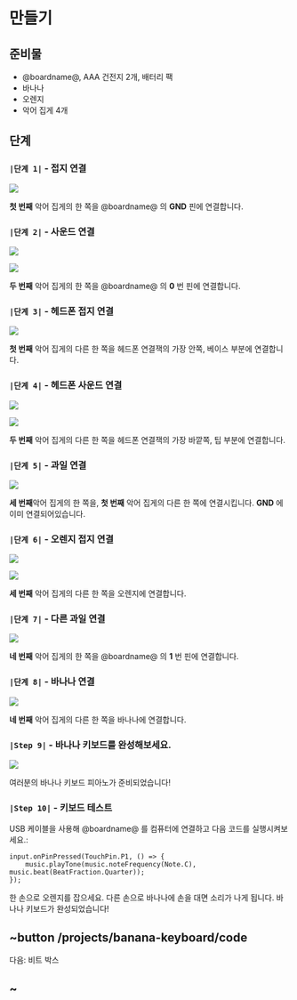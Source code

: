 # 만들기

## 준비물

* @boardname@, AAA 건전지 2개, 배터리 팩
* 바나나
* 오렌지
* 악어 집게 4개

## 단계

### `|단계 1|` - 접지 연결

![](/static/mb/lessons/banana-keyboard-1.png)

**첫 번째** 악어 집게의 한 쪽을 @boardname@ 의 **GND** 핀에 연결합니다.

### `|단계 2|` - 사운드 연결

![](/static/mb/lessons/banana-keyboard-2.png)

![](/static/mb/lessons/banana-keyboard-3.png)

**두 번째** 악어 집게의 한 쪽을 @boardname@ 의 **0** 번 핀에 연결합니다.

### `|단계 3|` - 헤드폰 접지 연결

![](/static/mb/lessons/banana-keyboard-4.png)

**첫 번째** 악어 집게의 다른 한 쪽을 헤드폰 연결잭의 가장 안쪽, 베이스 부분에 연결합니다.

### `|단계 4|` - 헤드폰 사운드 연결

![](/static/mb/lessons/banana-keyboard-5.png)

![](/static/mb/lessons/banana-keyboard-6.png)

**두 번째** 악어 집게의 다른 한 쪽을 헤드폰 연결잭의 가장 바깥쪽, 팁 부분에 연결합니다.

### `|단계 5|` - 과일 연결

![](/static/mb/lessons/banana-keyboard-7.png)

**세 번째**악어 집게의 한 쪽을, **첫 번째** 악어 집게의 다른 한 쪽에 연결시킵니다. **GND** 에 이미 연결되어있습니다.

### `|단계 6|` - 오렌지 접지 연결

![](/static/mb/lessons/banana-keyboard-8.png)

![](/static/mb/lessons/banana-keyboard-9.png)

**세 번째** 악어 집게의 다른 한 쪽을 오렌지에 연결합니다.

### `|단계 7|` - 다른 과일 연결

![](/static/mb/lessons/banana-keyboard-10.png)

**네 번째** 악어 집게의 한 쪽을 @boardname@ 의 **1** 번 핀에 연결합니다.

### `|단계 8|` - 바나나 연결

![](/static/mb/lessons/banana-keyboard-11.png)

**네 번째** 악어 집게의 다른 한 쪽을 바나나에 연결합니다.

### `|Step 9|` - 바나나 키보드를 완성해보세요.

![](/static/mb/lessons/banana-keyboard-12.png)

여러분의 바나나 키보드 피아노가 준비되었습니다!

### `|Step 10|` - 키보드 테스트

USB 케이블을 사용해 @boardname@ 를 컴퓨터에 연결하고 다음 코드를 실행시켜보세요.:

```blocks
input.onPinPressed(TouchPin.P1, () => {
    music.playTone(music.noteFrequency(Note.C), music.beat(BeatFraction.Quarter));
});
```

한 손으로 오렌지를 잡으세요. 다른 손으로 바나나에 손을 대면 소리가 나게 됩니다. 바나나 키보드가 완성되었습니다!

## ~button /projects/banana-keyboard/code

다음: 비트 박스

## ~